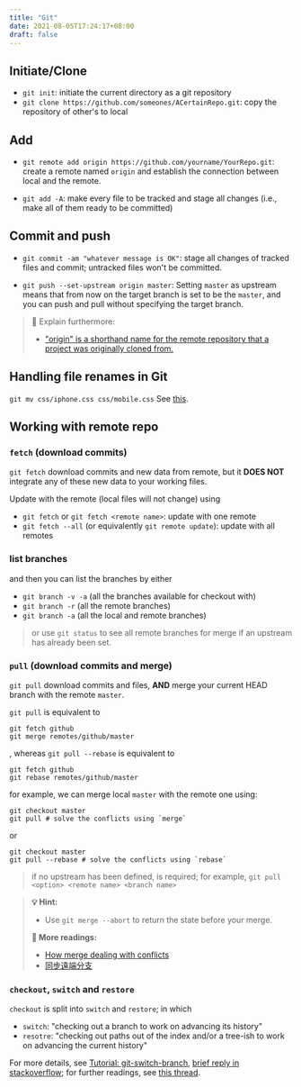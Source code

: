```yaml
---
title: "Git"
date: 2021-08-05T17:24:17+08:00
draft: false
---
```


## Initiate/Clone
- `git init`: initiate the current directory as a git repository
- `git clone https://github.com/someones/ACertainRepo.git`: copy the repository of other's to local

## Add
- `git remote add origin https://github.com/yourname/YourRepo.git`: create a remote named `origin` and establish the connection between local and the remote.

- `git add -A`: make every file to be tracked and stage all changes (i.e., make all of them ready to be committed)

## Commit and push

- `git commit -am "whatever message is OK"`: stage all changes of tracked files and commit; untracked files won't be committed.


- `git push --set-upstream origin master`: Setting `master` as upstream means that from now on the target branch is set to be the `master`, and you can push and pull without specifying the target branch. 

> 💩 Explain furthermore:
> - ["origin" is a shorthand name for the remote repository that a project was originally cloned from.](https://www.git-tower.com/learn/git/glossary/origin/)

## Handling file renames in Git
`git mv css/iphone.css css/mobile.css`
See [this](https://stackoverflow.com/questions/2641146/handling-file-renames-in-git).

## Working with remote repo

### `fetch` (download commits)
`git fetch` download commits and new data from remote, but it **DOES NOT** integrate any of these new data to your working files.

Update with the remote (local files will not change) using 
- `git fetch` or `git fetch <remote name>`: update with one remote
- `git fetch --all` (or equivalently `git remote update`): update with all remotes

### list branches
and then you can list the branches by either
- `git branch -v -a` (all the branches available for checkout with)
- `git branch -r` (all the remote branches)
- `git branch -a` (all the local and remote branches)
> or use `git status` to see all remote branches for merge if an upstream has already been set.

### `pull` (download commits and merge)
`git pull` download commits and files, **AND** merge your current HEAD branch with the remote `master`.


`git pull` is equivalent to 
```
git fetch github
git merge remotes/github/master
```
, whereas `git pull --rebase` is equivalent to 
```
git fetch github
git rebase remotes/github/master
```

for example, we can merge local `master` with the remote one using:
```
git checkout master
git pull # solve the conflicts using `merge`
```

or 
```
git checkout master
git pull --rebase # solve the conflicts using `rebase`
```
> if no upstream has been defined, is required; for example, `git pull <option> <remote name> <branch name>`



> **💡 Hint:**
> - Use `git merge --abort` to return the state before your merge.
> 
> **📖 More readings:**
> - [How merge dealing with conflicts](https://www.git-tower.com/learn/git/ebook/en/command-line/advanced-topics/merge-conflicts)
> - [同步遠端分支](https://zlargon.gitbooks.io/git-tutorial/content/remote/sync.html)

### `checkout`, `switch` and `restore`
`checkout` is split into `switch` and `restore`; in which
- `switch`: "checking out a branch to work on advancing its history"
- `resotre`: "checking out paths out of the index and/or a tree-ish to work on advancing the current history"

For more details, see [Tutorial: git-switch-branch](https://bluecast.tech/blog/git-switch-branch/), [brief reply in stackoverflow](https://stackoverflow.com/questions/1783405/how-do-i-check-out-a-remote-git-branch); for further readings, see [this thread](https://stackoverflow.com/questions/57265785/whats-the-difference-between-git-switch-and-git-checkout-branch).